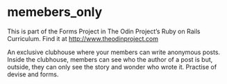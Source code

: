 # memebers_only
This is part of the Forms Project in The Odin Project’s Ruby on Rails Curriculum. Find it at http://www.theodinproject.com

An exclusive clubhouse where your members can write anonymous posts. Inside the clubhouse, members can see who the author of a post is but, outside, they can only see the story and wonder who wrote it. Practise of devise and forms.